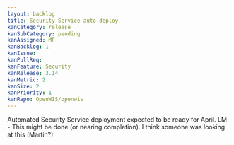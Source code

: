 ```yaml
---
layout: backlog
title: Security Service auto-deploy
kanCategory: release
kanSubCategory: pending
kanAssigned: MF
kanBacklog: 1
kanIssue:
kanPullReq:
kanFeature: Security
kanRelease: 3.14
kanMetric: 2
kanSize: 2
kanPriority: 1
kanRepo: OpenWIS/openwis
---
```


Automated Security Service deployment expected to be ready for April. LM - This might be done (or nearing completion). I think someone was looking at this (Martin?)
